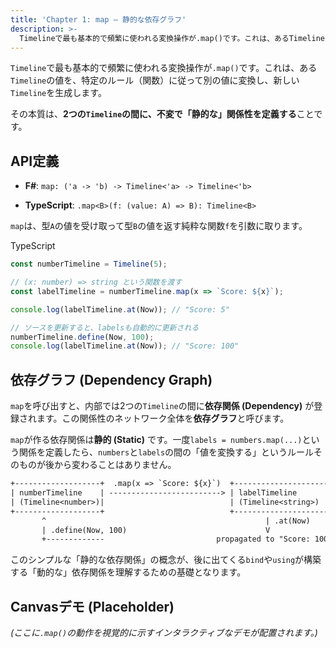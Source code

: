 ```yaml
---
title: 'Chapter 1: map — 静的な依存グラフ'
description: >-
  Timelineで最も基本的で頻繁に使われる変換操作が.map()です。これは、あるTimelineの値を、特定のルール（関数）に従って別の値に変換し、新しいTimelineを生成します。
---
```

`Timeline`で最も基本的で頻繁に使われる変換操作が`.map()`です。これは、ある`Timeline`の値を、特定のルール（関数）に従って別の値に変換し、新しい`Timeline`を生成します。

その本質は、**2つの`Timeline`の間に、不変で「静的な」関係性を定義する**ことです。

## **API定義**

-   **F#**: `map: ('a -> 'b) -> Timeline<'a> -> Timeline<'b>`
    
-   **TypeScript**: `.map<B>(f: (value: A) => B): Timeline<B>`

`map`は、型`A`の値を受け取って型`B`の値を返す純粋な関数`f`を引数に取ります。

TypeScript

```ts
const numberTimeline = Timeline(5);

// (x: number) => string という関数を渡す
const labelTimeline = numberTimeline.map(x => `Score: ${x}`);

console.log(labelTimeline.at(Now)); // "Score: 5"

// ソースを更新すると、labelsも自動的に更新される
numberTimeline.define(Now, 100);
console.log(labelTimeline.at(Now)); // "Score: 100"

```

## **依存グラフ (Dependency Graph)**

`map`を呼び出すと、内部では2つの`Timeline`の間に**依存関係 (Dependency)** が登録されます。この関係性のネットワーク全体を**依存グラフ**と呼びます。

`map`が作る依存関係は**静的 (Static)** です。一度`labels = numbers.map(...)`という関係を定義したら、`numbers`と`labels`の間の「値を変換する」というルールそのものが後から変わることはありません。

```txt
+-------------------+  .map(x => `Score: ${x}`)  +---------------------+
| numberTimeline    | -------------------------> | labelTimeline       |
| (Timeline<number>)|                            | (Timeline<string>)  |
+-------------------+                            +---------------------+
       ^                                                 | .at(Now)
       | .define(Now, 100)                               V
       +-------------                         propagated to "Score: 100"
```

このシンプルな「静的な依存関係」の概念が、後に出てくる`bind`や`using`が構築する「動的な」依存関係を理解するための基礎となります。

## **Canvasデモ (Placeholder)**

_(ここに`.map()`の動作を視覚的に示すインタラクティブなデモが配置されます。)_
